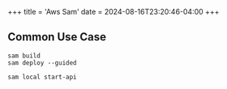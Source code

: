 +++
title = 'Aws Sam'
date = 2024-08-16T23:20:46-04:00
+++

## Common Use Case
```Shell
sam build
sam deploy --guided

sam local start-api
```